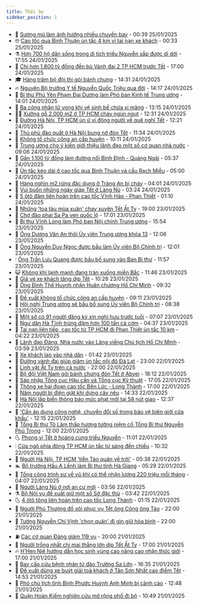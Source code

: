 ```yaml
---
title: Thời Sự
sidebar_position: 1
---
```


<!-- vnexpress-thoi-su:START -->
- 🦒 [Sương mù làm ảnh hưởng nhiều chuyến bay](https://vnexpress.net/suong-mu-lam-anh-huong-nhieu-chuyen-bay-4843111.html) - 00:39 25/01/2025
- 🤓 [Cao tốc qua Bình Thuận ùn tắc 4 km vì tai nạn xe khách](https://vnexpress.net/cao-toc-qua-binh-thuan-un-tac-4-km-vi-tai-nan-xe-khach-4843109.html) - 00:33 25/01/2025
- ⚗️ [Hơn 700 hộ dân sống trong di tích triều Nguyễn sắp được di dời](https://vnexpress.net/hon-700-ho-dan-song-trong-di-tich-trieu-nguyen-sap-duoc-di-doi-4842478.html) - 17:55 24/01/2025
- 🌊 [Chi hơn 1.800 tỷ đồng đền bù Vành đai 2 TP HCM trước Tết](https://vnexpress.net/chi-hon-1-800-ty-dong-den-bu-vanh-dai-2-tp-hcm-truoc-tet-4843053.html) - 17:00 24/01/2025
- 🎓 [Hàng trăm bộ đội thi gói bánh chưng](https://vnexpress.net/hang-tram-bo-doi-thi-goi-banh-chung-4842991.html) - 14:31 24/01/2025
- 🔥 [Nguyên Bộ trưởng Y tế Nguyễn Quốc Triệu qua đời](https://vnexpress.net/nguyen-bo-truong-y-te-nguyen-quoc-trieu-qua-doi-4843049.html) - 14:17 24/01/2025
- 🦏 [Bí thư Phú Yên Phạm Đại Dương làm Phó ban Kinh tế Trung ương](https://vnexpress.net/bi-thu-phu-yen-pham-dai-duong-lam-pho-ban-kinh-te-trung-uong-4843041.html) - 14:01 24/01/2025
- 👺 [Ba công nhân tử vong khi vệ sinh bể chứa xi măng](https://vnexpress.net/ba-cong-nhan-tu-vong-khi-ve-sinh-be-chua-xi-mang-4843033.html) - 13:15 24/01/2025
- 🧑‍🏫 [Xưởng gỗ 2.000 m2 ở TP HCM cháy ngùn ngụt](https://vnexpress.net/xuong-go-2-000-m2-o-tp-hcm-chay-ngun-ngut-4843026.html) - 12:31 24/01/2025
- 🚦 [Đường Hà Nội, TP HCM ùn ứ vì đông người về quê nghỉ Tết](https://vnexpress.net/duong-ha-noi-tp-hcm-un-u-vi-dong-nguoi-ve-que-nghi-tet-4843012.html) - 12:21 24/01/2025
- 🎉 [Thủ phủ đào quất ở Hà Nội bung nở đón Tết](https://vnexpress.net/thu-phu-dao-quat-o-ha-noi-bung-no-don-tet-4842816.html) - 11:34 24/01/2025
- 🦒 [Không tổ chức công an cấp huyện](https://vnexpress.net/khong-to-chuc-cong-an-cap-huyen-4842973.html) - 10:11 24/01/2025
- 🤗 [Trung ương cho ý kiến giới thiệu lãnh đạo một số cơ quan nhà nước](https://vnexpress.net/trung-uong-cho-y-kien-gioi-thieu-lanh-dao-mot-so-co-quan-nha-nuoc-4842953.html) - 09:06 24/01/2025
- 💼 [Gần 1.100 tỷ đồng làm đường nối Bình Định - Quảng Ngãi](https://vnexpress.net/gan-1-100-ty-dong-lam-duong-noi-binh-dinh-quang-ngai-4842840.html) - 05:37 24/01/2025
- 🤩 [Ùn tắc kéo dài ở cao tốc qua Bình Thuận và cầu Rạch Miễu](https://vnexpress.net/un-tac-keo-dai-o-cao-toc-qua-binh-thuan-va-cau-rach-mieu-4842827.html) - 05:00 24/01/2025
- 🤡 [Hàng nghìn m2 rừng đặc dụng ở Tràng An bị cháy](https://vnexpress.net/hang-nghin-m2-rung-dac-dung-o-trang-an-bi-chay-4842793.html) - 04:01 24/01/2025
- 💯 [Vui buồn những ngày giáp Tết ở Làng Nủ](https://vnexpress.net/vui-buon-nhung-ngay-giap-tet-o-lang-nu-4842131.html) - 03:24 24/01/2025
- 👺 [5 ôtô đâm liên hoàn trên cao tốc Vĩnh Hảo - Phan Thiết](https://vnexpress.net/5-oto-dam-lien-hoan-tren-cao-toc-vinh-hao-phan-thiet-4842705.html) - 01:10 24/01/2025
- 🌮 [Những &#39;toa tàu mùa xuân&#39; chạy xuyên Tết Ất Tỵ](https://vnexpress.net/nhung-toa-tau-mua-xuan-chay-xuyen-tet-at-ty-4842663.html) - 19:00 23/01/2025
- 🥸 [Chợ đào phai Sa Pa ven quốc lộ](https://vnexpress.net/cho-dao-phai-sa-pa-ven-quoc-lo-4842369.html) - 17:01 23/01/2025
- 🐻 [Bí thư Vĩnh Long làm Phó ban Nội chính Trung ương](https://vnexpress.net/bi-thu-vinh-long-lam-pho-ban-noi-chinh-trung-uong-4842664.html) - 15:54 23/01/2025
- 👀 [Ông Dương Văn An thôi Ủy viên Trung ương khóa 13](https://vnexpress.net/ong-duong-van-an-thoi-uy-vien-trung-uong-khoa-13-4842626.html) - 12:06 23/01/2025
- 🤔 [Ông Nguyễn Duy Ngọc được bầu làm Ủy viên Bộ Chính trị](https://vnexpress.net/ong-nguyen-duy-ngoc-duoc-bau-lam-uy-vien-bo-chinh-tri-4842318.html) - 12:01 23/01/2025
- 🕯 [Ông Trần Lưu Quang được bầu bổ sung vào Ban Bí thư](https://vnexpress.net/ong-tran-luu-quang-duoc-bau-bo-sung-vao-ban-bi-thu-4842604.html) - 11:57 23/01/2025
- 😺 [Không khí lạnh mạnh đang tràn xuống miền Bắc](https://vnexpress.net/khong-khi-lanh-manh-dang-tran-xuong-mien-bac-4842609.html) - 11:46 23/01/2025
- 🦆 [Giá vé xe khách tăng dịp Tết](https://vnexpress.net/gia-ve-xe-khach-tang-dip-tet-4842568.html) - 10:28 23/01/2025
- 🧰 [Ông Đinh Thế Huynh nhận Huân chương Hồ Chí Minh](https://vnexpress.net/ong-dinh-the-huynh-nhan-huan-chuong-ho-chi-minh-4842544.html) - 09:32 23/01/2025
- 🦍 [Đề xuất không tổ chức công  an cấp huyện](https://vnexpress.net/de-xuat-khong-to-chuc-cong-an-cap-huyen-4842496.html) - 09:11 23/01/2025
- 🧰 [Hội nghị Trung ương sẽ bầu bổ sung Ủy viên Bộ Chính trị](https://vnexpress.net/hoi-nghi-trung-uong-se-bau-bo-sung-uy-vien-bo-chinh-tri-4842462.html) - 08:38 23/01/2025
- 💃 [Một sở có 91 người đăng ký xin nghỉ hưu trước tuổi](https://vnexpress.net/mot-so-co-91-nguoi-dang-ky-xin-nghi-huu-truoc-tuoi-4842452.html) - 07:07 23/01/2025
- 🧰 [Ngư dân Hà Tĩnh trúng đậm hơn 100 tấn cá cơm](https://vnexpress.net/ngu-dan-ha-tinh-trung-dam-hon-100-tan-ca-com-4842362.html) - 04:37 23/01/2025
- 🚀 [Tai nạn liên tiếp, cao tốc từ TP HCM đi Phan Thiết ùn tắc 10 km](https://vnexpress.net/tai-nan-lien-tiep-cao-toc-tu-tp-hcm-di-phan-thiet-un-tac-10-km-4842383.html) - 04:22 23/01/2025
- 🎊 [Lãnh đạo Đảng, Nhà nước vào Lăng viếng Chủ tịch Hồ Chí Minh](https://vnexpress.net/lanh-dao-dang-nha-nuoc-vao-lang-vieng-chu-tich-ho-chi-minh-4842357.html) - 03:59 23/01/2025
- 🤭 [Xe khách lao vào nhà dân](https://vnexpress.net/xe-khach-lao-vao-nha-dan-4842271.html) - 01:42 23/01/2025
- 🤗 [Đường vành đai giúp giảm ùn tắc nội đô Đà Lạt](https://vnexpress.net/duong-vanh-dai-giup-giam-un-tac-noi-do-da-lat-4842163.html) - 23:00 22/01/2025
- 🌈 [Linh vật Ất Tỵ trên cả nước](https://vnexpress.net/linh-vat-at-ty-tren-ca-nuoc-4841743.html) - 22:00 22/01/2025
- 🦣 [Bộ đội Việt Nam gói bánh chưng đón Tết ở Abyei](https://vnexpress.net/bo-doi-viet-nam-goi-banh-chung-don-tet-o-abyei-4842204.html) - 18:12 22/01/2025
- 🎡 [Sáp nhập Tổng cục Hậu cần và Tổng cục Kỹ thuật](https://vnexpress.net/sap-nhap-tong-cuc-hau-can-va-tong-cuc-ky-thuat-4842222.html) - 17:05 22/01/2025
- 🦏 [Thông xe hai đoạn cao tốc Bến Lức - Long Thành](https://vnexpress.net/thong-xe-hai-doan-cao-toc-ben-luc-long-thanh-4842202.html) - 17:00 22/01/2025
- 🎊 [Năm người bị điện giật khi dựng cây nêu](https://vnexpress.net/nam-nguoi-bi-dien-giat-khi-dung-cay-neu-4842199.html) - 14:33 22/01/2025
- 🫶 [Hà Nội lắp biển thông báo mức phạt mới tại 58 nút giao](https://vnexpress.net/ha-noi-lap-bien-thong-bao-muc-phat-moi-tai-58-nut-giao-4842179.html) - 12:37 22/01/2025
- 🤔 [&#39;Cần áp dụng công nghệ, chuyển đổi số trong bảo vệ biên giới cửa khẩu&#39;](https://vnexpress.net/can-ap-dung-cong-nghe-chuyen-doi-so-trong-bao-ve-bien-gioi-cua-khau-4842174.html) - 12:15 22/01/2025
- 🤠 [Tổng Bí thư Tô Lâm thắp hương tưởng niệm cố Tổng Bí thư Nguyễn Phú Trọng](https://vnexpress.net/tong-bi-thu-to-lam-thap-huong-tuong-niem-co-tong-bi-thu-nguyen-phu-trong-4842177.html) - 12:00 22/01/2025
- 🌜 [Phong vị Tết ở hoàng cung triều Nguyễn](https://vnexpress.net/phong-vi-tet-o-hoang-cung-trieu-nguyen-4841992.html) - 11:01 22/01/2025
- 🕯 [Cửa ngõ phía đông TP HCM ùn tắc từ sáng đến chiều](https://vnexpress.net/cua-ngo-phia-dong-tp-hcm-un-tac-tu-sang-den-chieu-4842147.html) - 10:32 22/01/2025
- 🤔 [Người Hà Nội, TP HCM &#39;tiễn Táo quân về trời&#39;](https://vnexpress.net/nguoi-ha-noi-tp-hcm-tien-tao-quan-ve-troi-4841999.html) - 05:38 22/01/2025
- 🏊 [Bộ trưởng Hầu A Lềnh làm Bí thư tỉnh Hà Giang](https://vnexpress.net/bo-truong-hau-a-lenh-lam-bi-thu-tinh-ha-giang-4842001.html) - 05:29 22/01/2025
- 🌮 [Tổng công trình sư về vũ khí có thể nhận lương 220 triệu mỗi tháng](https://vnexpress.net/tong-cong-trinh-su-ve-vu-khi-co-the-nhan-luong-220-trieu-moi-thang-4841925.html) - 04:07 22/01/2025
- 🫣 [Người Làng Nủ ở nơi an cư mới](https://vnexpress.net/nguoi-lang-nu-o-noi-an-cu-moi-4841627.html) - 03:56 22/01/2025
- ⚗️ [Bộ Nội vụ đề xuất giữ một số Sở đặc thù](https://vnexpress.net/bo-noi-vu-de-xuat-giu-mot-so-so-dac-thu-4841906.html) - 03:42 22/01/2025
- 🌜 [4 ôtô tông liên hoàn trên cao tốc Long Thành](https://vnexpress.net/4-oto-tong-lien-hoan-tren-cao-toc-long-thanh-4841818.html) - 01:15 22/01/2025
- 🌁 [Người Phú Thượng đồ xôi phục vụ Tết ông Công ông Táo](https://vnexpress.net/nguoi-phu-thuong-do-xoi-phuc-vu-tet-ong-cong-ong-tao-4841522.html) - 22:00 21/01/2025
- 🐲 [Tướng Nguyễn Chí Vịnh &#39;chọn quân&#39; đi gìn giữ hòa bình](https://vnexpress.net/tuong-nguyen-chi-vinh-chon-quan-di-gin-giu-hoa-binh-4840098.html) - 22:00 21/01/2025
- ⛽️ [Các cơ quan Đảng giảm 119 vụ](https://vnexpress.net/cac-co-quan-dang-giam-119-vu-4841775.html) - 20:00 21/01/2025
- 🗽 [Người trồng nhất chi mai thắng lớn dịp Tết Ất Tỵ](https://vnexpress.net/nguoi-trong-nhat-chi-mai-thang-lon-dip-tet-at-ty-4841470.html) - 17:00 21/01/2025
- 🔥 [H’Hen Niê hướng dẫn học sinh vùng cao nâng cao nhận thức giới](https://vnexpress.net/h-hen-nie-huong-dan-hoc-sinh-vung-cao-nang-cao-nhan-thuc-gioi-4841718.html) - 17:00 21/01/2025
- 💯 [Bay cấp cứu bệnh nhân từ đảo Trường Sa Lớn](https://vnexpress.net/bay-cap-cuu-benh-nhan-tu-dao-truong-sa-lon-4841770.html) - 16:35 21/01/2025
- 🦆 [Đề xuất dùng xe buýt giải toả khách ở Tân Sơn Nhất cao điểm Tết](https://vnexpress.net/de-xuat-dung-xe-buyt-giai-toa-khach-o-tan-son-nhat-cao-diem-tet-4841755.html) - 14:53 21/01/2025
- 🫣 [Phó chủ tịch tỉnh Bình Phước Huỳnh Anh Minh bị cảnh cáo](https://vnexpress.net/pho-chu-tich-tinh-binh-phuoc-huynh-anh-minh-bi-canh-cao-4841733.html) - 12:48 21/01/2025
- 🤡 [Quận Hoàn Kiếm nghiên cứu mở rộng phố đi bộ](https://vnexpress.net/quan-hoan-kiem-nghien-cuu-mo-rong-pho-di-bo-4841633.html) - 10:49 21/01/2025<!-- vnexpress-thoi-su:END -->